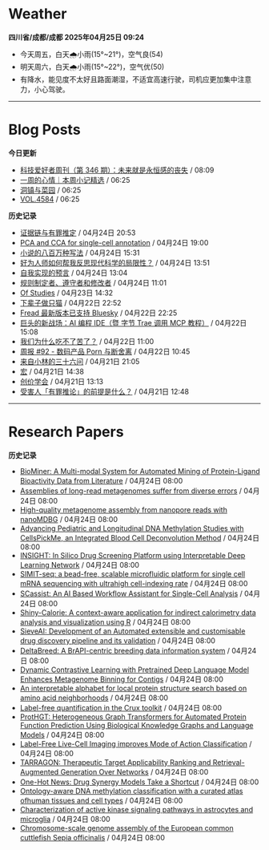 # Weather
<!--qweather:start-->
**四川省/成都/成都 2025年04月25日 09:24**
- 今天周五，白天🌧️小雨(15°~21°)，空气良(54)
- 明天周六，白天🌧️小雨(15°~22°)，空气优(50)
- 有降水，能见度不太好且路面潮湿，不适宜高速行驶，司机应更加集中注意力，小心驾驶。
<!--qweather:end-->
---
# Blog Posts
<!--rss-blogs:start-->
**今日更新**
- [科技爱好者周刊（第 346 期）：未来就是永恒感的丧失](http://www.ruanyifeng.com/blog/2025/04/weekly-issue-346.html) / 08:09
- [一周的心情｜本周小记精选](http://m.wufazhuce.com/question/4348) / 06:25
- [洞镇与菜园](http://m.wufazhuce.com/article/6770) / 06:25
- [VOL.4584](http://m.wufazhuce.com/one/4733) / 06:25

**历史记录**
- [证据链与有罪推定](https://onojyun.com/2025/04/24/%e8%af%81%e6%8d%ae%e9%93%be%e4%b8%8e%e6%9c%89%e7%bd%aa%e6%8e%a8%e5%ae%9a/) / 04月24日 20:53
- [PCA and CCA for single-cell annotation](https://divingintogeneticsandgenomics.com/talk/2025-pythia-cell-anno/) / 04月24日 19:00
- [小说的八百万种写法](https://geedea.pro/library/2025/%E5%B0%8F%E8%AF%B4%E7%9A%84%E5%85%AB%E7%99%BE%E4%B8%87%E7%A7%8D%E5%86%99%E6%B3%95/) / 04月24日 15:31
- [好为人师如何帮我反思现代科学的局限性？](https://geedea.pro/posts/%E5%A5%BD%E4%B8%BA%E4%BA%BA%E5%B8%88%E5%A6%82%E4%BD%95%E5%B8%AE%E6%88%91%E5%8F%8D%E6%80%9D%E7%8E%B0%E4%BB%A3%E7%A7%91%E5%AD%A6%E7%9A%84%E5%B1%80%E9%99%90%E6%80%A7/) / 04月24日 13:51
- [自我实现的预言](https://geedea.pro/cards/%E8%87%AA%E6%88%91%E5%AE%9E%E7%8E%B0%E7%9A%84%E9%A2%84%E8%A8%80/) / 04月24日 13:04
- [规则制定者、遵守者和修改者](https://onojyun.com/2025/04/24/%e8%a7%84%e5%88%99%e5%88%b6%e5%ae%9a%e8%80%85%e3%80%81%e9%81%b5%e5%ae%88%e8%80%85%e5%92%8c%e4%bf%ae%e6%94%b9%e8%80%85/) / 04月24日 11:01
- [Of Studies](https://imzm.im/of-studies/) / 04月23日 14:32
- [下辈子做只猫](https://geedea.pro/posts/%E4%B8%8B%E8%BE%88%E5%AD%90%E5%81%9A%E5%8F%AA%E7%8C%AB/) / 04月22日 22:52
- [Fread 最新版本已支持 Bluesky](https://zhangke.space/fread-%e6%9c%80%e6%96%b0%e7%89%88%e6%9c%ac%e5%b7%b2%e6%94%af%e6%8c%81-bluesky/?utm_source=rss&utm_medium=rss&utm_campaign=fread-%25e6%259c%2580%25e6%2596%25b0%25e7%2589%2588%25e6%259c%25ac%25e5%25b7%25b2%25e6%2594%25af%25e6%258c%2581-bluesky) / 04月22日 22:25
- [巨头的新战场：AI 编程 IDE（暨 字节 Trae 调用 MCP 教程）](http://www.ruanyifeng.com/blog/2025/04/trae-mcp.html) / 04月22日 15:08
- [我们为什么吃不了苦了？](https://onojyun.com/2025/04/22/%e6%88%91%e4%bb%ac%e4%b8%ba%e4%bb%80%e4%b9%88%e5%90%83%e4%b8%8d%e4%ba%86%e8%8b%a6%e4%ba%86%ef%bc%9f/) / 04月22日 11:00
- [周报 #92 - 数码产品 Porn 与断舍离](https://www.pseudoyu.com/posts/weekly_review_92) / 04月22日 10:45
- [来自小林的三十六问](https://blog.pursuitus.com/thirty-six-questions.html) / 04月21日 21:05
- [宏](https://geedea.pro/cards/%E5%AE%8F/) / 04月21日 14:38
- [创价学会](https://onojyun.com/2025/04/21/%e5%88%9b%e4%bb%b7%e5%ad%a6%e4%bc%9a/) / 04月21日 13:13
- [受害人「有罪推论」的前提是什么？](https://onojyun.com/2025/04/21/%e5%8f%97%e5%ae%b3%e4%ba%ba%e3%80%8c%e6%9c%89%e7%bd%aa%e6%8e%a8%e8%ae%ba%e3%80%8d%e7%9a%84%e5%89%8d%e6%8f%90%e6%98%af%e4%bb%80%e4%b9%88%ef%bc%9f/) / 04月21日 12:48
<!--rss-blogs:end-->
---
# Research Papers
<!--rss-papers:start-->
**历史记录**
- [BioMiner: A Multi-modal System for Automated Mining of Protein-Ligand Bioactivity Data from Literature](https://www.biorxiv.org/content/10.1101/2025.04.22.648951v1?rss=1) / 04月24日 08:00
- [Assemblies of long-read metagenomes suffer from diverse errors](https://www.biorxiv.org/content/10.1101/2025.04.22.649783v1?rss=1) / 04月24日 08:00
- [High-quality metagenome assembly from nanopore reads with nanoMDBG](https://www.biorxiv.org/content/10.1101/2025.04.22.649928v1?rss=1) / 04月24日 08:00
- [Advancing Pediatric and Longitudinal DNA Methylation Studies with CellsPickMe, an Integrated Blood Cell Deconvolution Method](https://www.biorxiv.org/content/10.1101/2025.04.22.649907v1?rss=1) / 04月24日 08:00
- [INSIGHT: In Silico Drug Screening Platform using Interpretable Deep Learning Network](https://www.biorxiv.org/content/10.1101/2025.04.21.649855v1?rss=1) / 04月24日 08:00
- [SIMIT-seq: a bead-free, scalable microfluidic platform for single cell mRNA sequencing with ultrahigh cell-indexing rate](https://www.biorxiv.org/content/10.1101/2025.04.23.650129v1?rss=1) / 04月24日 08:00
- [SCassist: An AI Based Workflow Assistant for Single-Cell Analysis](https://www.biorxiv.org/content/10.1101/2025.04.22.650107v1?rss=1) / 04月24日 08:00
- [Shiny-Calorie: A context-aware application for indirect calorimetry data analysis and visualization using R](https://www.biorxiv.org/content/10.1101/2025.04.24.648116v1?rss=1) / 04月24日 08:00
- [SieveAI: Development of an Automated extensible and customisable drug discovery pipeline and its validation](https://www.biorxiv.org/content/10.1101/2025.04.20.648820v1?rss=1) / 04月24日 08:00
- [DeltaBreed: A BrAPI-centric breeding data information system](https://www.biorxiv.org/content/10.1101/2025.04.23.650200v1?rss=1) / 04月24日 08:00
- [Dynamic Contrastive Learning with Pretrained Deep Language Model Enhances Metagenome Binning for Contigs](https://www.biorxiv.org/content/10.1101/2025.04.20.649691v1?rss=1) / 04月24日 08:00
- [An interpretable alphabet for local protein structure search based on amino acid neighborhoods](https://www.biorxiv.org/content/10.1101/2025.04.21.649886v1?rss=1) / 04月24日 08:00
- [Label-free quantification in the Crux toolkit](https://www.biorxiv.org/content/10.1101/2025.04.21.649897v1?rss=1) / 04月24日 08:00
- [ProtHGT: Heterogeneous Graph Transformers for Automated Protein Function Prediction Using Biological Knowledge Graphs and Language Models](https://www.biorxiv.org/content/10.1101/2025.04.19.649272v1?rss=1) / 04月24日 08:00
- [Label-Free Live-Cell Imaging improves Mode of Action Classification](https://www.biorxiv.org/content/10.1101/2025.04.22.649936v1?rss=1) / 04月24日 08:00
- [TARRAGON: Therapeutic Target Applicability Ranking and Retrieval-Augmented Generation Over Networks](https://www.biorxiv.org/content/10.1101/2025.04.19.649662v1?rss=1) / 04月24日 08:00
- [One-Hot News: Drug Synergy Models Take a Shortcut](https://www.biorxiv.org/content/10.1101/2025.04.18.649584v1?rss=1) / 04月24日 08:00
- [Ontology-aware DNA methylation classification with a curated atlas ofhuman tissues and cell types](https://www.biorxiv.org/content/10.1101/2025.04.18.649618v1?rss=1) / 04月24日 08:00
- [Characterization of active kinase signaling pathways in astrocytes and microglia](https://www.biorxiv.org/content/10.1101/2025.04.18.649617v1?rss=1) / 04月24日 08:00
- [Chromosome-scale genome assembly of the European common cuttlefish Sepia officinalis](https://www.biorxiv.org/content/10.1101/2025.04.22.649952v1?rss=1) / 04月24日 08:00
<!--rss-papers:end-->
